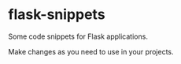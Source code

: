 # flask-snippets
Some code snippets for Flask applications.

Make changes as you need to use in your projects.
